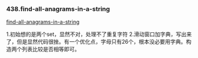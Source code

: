 ### 438.find-all-anagrams-in-a-string
[find-all-anagrams-in-a-string](https://leetcode.cn/problems/find-all-anagrams-in-a-string)


1.初始想的是两个set，显然不对，处理不了重复字符
2.滑动窗口加字典，写出来了，但是显然代码很挫。有一个优化点，字母只有26个，根本没必要用字典。构造两个列表比较是否相等即可。